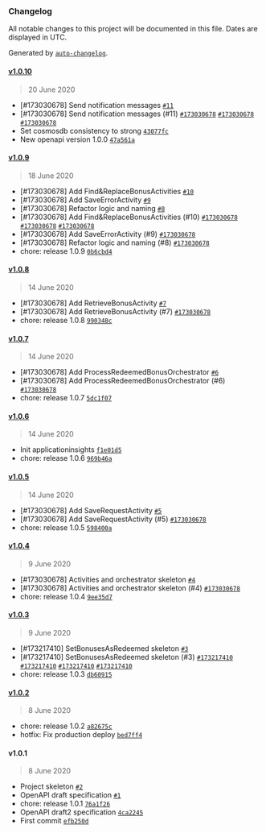 ### Changelog

All notable changes to this project will be documented in this file. Dates are displayed in UTC.

Generated by [`auto-changelog`](https://github.com/CookPete/auto-changelog).

#### [v1.0.10](https://github.com/pagopa/io-functions-bonusapi/compare/v1.0.9...v1.0.10)

> 20 June 2020

- [#173030678] Send notification messages [`#11`](https://github.com/pagopa/io-functions-bonusapi/pull/11)
- [#173030678] Send notification messages (#11) [`#173030678`](https://www.pivotaltracker.com/story/show/173030678) [`#173030678`](https://www.pivotaltracker.com/story/show/173030678) [`#173030678`](https://www.pivotaltracker.com/story/show/173030678)
- Set cosmosdb consistency to strong [`43077fc`](https://github.com/pagopa/io-functions-bonusapi/commit/43077fc1abc9e46ab0a1d8a0b68445d9fdbbce34)
- New openapi version 1.0.0 [`47a561a`](https://github.com/pagopa/io-functions-bonusapi/commit/47a561a1a6caa64274454a4680d853d15a3ecbbf)

#### [v1.0.9](https://github.com/pagopa/io-functions-bonusapi/compare/v1.0.8...v1.0.9)

> 18 June 2020

- [#173030678] Add Find&ReplaceBonusActivities [`#10`](https://github.com/pagopa/io-functions-bonusapi/pull/10)
- [#173030678] Add SaveErrorActivity [`#9`](https://github.com/pagopa/io-functions-bonusapi/pull/9)
- [#173030678] Refactor logic and naming [`#8`](https://github.com/pagopa/io-functions-bonusapi/pull/8)
- [#173030678] Add Find&ReplaceBonusActivities (#10) [`#173030678`](https://www.pivotaltracker.com/story/show/173030678) [`#173030678`](https://www.pivotaltracker.com/story/show/173030678) [`#173030678`](https://www.pivotaltracker.com/story/show/173030678)
- [#173030678] Add SaveErrorActivity (#9) [`#173030678`](https://www.pivotaltracker.com/story/show/173030678)
- [#173030678] Refactor logic and naming (#8) [`#173030678`](https://www.pivotaltracker.com/story/show/173030678)
- chore: release 1.0.9 [`0b6cbd4`](https://github.com/pagopa/io-functions-bonusapi/commit/0b6cbd493328396f6ec9e2489df833ff384963a4)

#### [v1.0.8](https://github.com/pagopa/io-functions-bonusapi/compare/v1.0.7...v1.0.8)

> 14 June 2020

- [#173030678] Add RetrieveBonusActivity [`#7`](https://github.com/pagopa/io-functions-bonusapi/pull/7)
- [#173030678] Add RetrieveBonusActivity (#7) [`#173030678`](https://www.pivotaltracker.com/story/show/173030678)
- chore: release 1.0.8 [`990348c`](https://github.com/pagopa/io-functions-bonusapi/commit/990348c9a65e36af3044d5809534cd6c139c526f)

#### [v1.0.7](https://github.com/pagopa/io-functions-bonusapi/compare/v1.0.6...v1.0.7)

> 14 June 2020

- [#173030678] Add ProcessRedeemedBonusOrchestrator [`#6`](https://github.com/pagopa/io-functions-bonusapi/pull/6)
- [#173030678] Add ProcessRedeemedBonusOrchestrator (#6) [`#173030678`](https://www.pivotaltracker.com/story/show/173030678)
- chore: release 1.0.7 [`5dc1f07`](https://github.com/pagopa/io-functions-bonusapi/commit/5dc1f07a3dc1c05dc5c13131f2e7f86b00e87877)

#### [v1.0.6](https://github.com/pagopa/io-functions-bonusapi/compare/v1.0.5...v1.0.6)

> 14 June 2020

- Init applicationinsights [`f1e01d5`](https://github.com/pagopa/io-functions-bonusapi/commit/f1e01d5f5152b806e5462dc64fac580ac51aa65b)
- chore: release 1.0.6 [`969b46a`](https://github.com/pagopa/io-functions-bonusapi/commit/969b46a34c38c13e836c4f96bc86e5d02a90c9bf)

#### [v1.0.5](https://github.com/pagopa/io-functions-bonusapi/compare/v1.0.4...v1.0.5)

> 14 June 2020

- [#173030678] Add SaveRequestActivity [`#5`](https://github.com/pagopa/io-functions-bonusapi/pull/5)
- [#173030678] Add SaveRequestActivity (#5) [`#173030678`](https://www.pivotaltracker.com/story/show/173030678)
- chore: release 1.0.5 [`598400a`](https://github.com/pagopa/io-functions-bonusapi/commit/598400af0364f10f17e8c86813c8978ab4c72ae1)

#### [v1.0.4](https://github.com/pagopa/io-functions-bonusapi/compare/v1.0.3...v1.0.4)

> 9 June 2020

- [#173030678] Activities and orchestrator skeleton [`#4`](https://github.com/pagopa/io-functions-bonusapi/pull/4)
- [#173030678] Activities and orchestrator skeleton (#4) [`#173030678`](https://www.pivotaltracker.com/story/show/173030678)
- chore: release 1.0.4 [`9ee35d7`](https://github.com/pagopa/io-functions-bonusapi/commit/9ee35d75d6de7248752544c39a3c1c2e43325b68)

#### [v1.0.3](https://github.com/pagopa/io-functions-bonusapi/compare/v1.0.2...v1.0.3)

> 9 June 2020

- [#173217410] SetBonusesAsRedeemed skeleton [`#3`](https://github.com/pagopa/io-functions-bonusapi/pull/3)
- [#173217410] SetBonusesAsRedeemed skeleton (#3) [`#173217410`](https://www.pivotaltracker.com/story/show/173217410) [`#173217410`](https://www.pivotaltracker.com/story/show/173217410) [`#173217410`](https://www.pivotaltracker.com/story/show/173217410) [`#173217410`](https://www.pivotaltracker.com/story/show/173217410)
- chore: release 1.0.3 [`db60915`](https://github.com/pagopa/io-functions-bonusapi/commit/db6091539a231b5bb2d15f46f4cf002612eac625)

#### [v1.0.2](https://github.com/pagopa/io-functions-bonusapi/compare/v1.0.1...v1.0.2)

> 8 June 2020

- chore: release 1.0.2 [`a82675c`](https://github.com/pagopa/io-functions-bonusapi/commit/a82675c0bf799979b1dc5a5c293b22e52ae873bf)
- hotfix: Fix production deploy [`bed7ff4`](https://github.com/pagopa/io-functions-bonusapi/commit/bed7ff40fc14e17dadc92b9da04c81d5ece3b196)

#### v1.0.1

> 8 June 2020

- Project skeleton [`#2`](https://github.com/pagopa/io-functions-bonusapi/pull/2)
- OpenAPI draft specification [`#1`](https://github.com/pagopa/io-functions-bonusapi/pull/1)
- chore: release 1.0.1 [`76a1f26`](https://github.com/pagopa/io-functions-bonusapi/commit/76a1f26c148e2f19f53193c245a500babd746217)
- OpenAPI draft2 specification [`4ca2245`](https://github.com/pagopa/io-functions-bonusapi/commit/4ca2245cfa714d5c53a91f4c4a07137f9307901d)
- First commit [`efb250d`](https://github.com/pagopa/io-functions-bonusapi/commit/efb250d1a1a6739942ac50026cff337b522ecc64)
